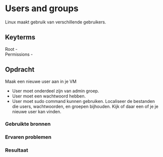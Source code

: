 # Users and groups
Linux maakt gebruik van verschillende gebruikers. 

## Keyterms
Root -  <br/>
Permissions - 

## Opdracht
Maak een nieuwe user aan in je VM
- User moet onderdeel zijn van admin groep.
- User moet een wachtwoord hebben.
- User moet sudo command kunnen gebruiken. 
Localiseer de bestanden die users, wachtwoorden, en groepen bijhouden. Kijk of daar een of je je nieuwe user kan vinden. 

### Gebruikte bronnen

### Ervaren problemen

### Resultaat
